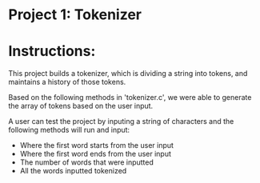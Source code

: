 Project 1: Tokenizer
====================

# Instructions:

This project builds a tokenizer, which is dividing a string into tokens, and maintains a history of those tokens. 

Based on the following methods in 'tokenizer.c', we were able to generate the array of tokens based on the user input.

A user can test the project by inputing a string of characters and the following methods will run and input:
 - Where the first word starts from the user input
 - Where the first word ends from the user input
 - The number of words that were inputted
 - All the words inputted tokenized
